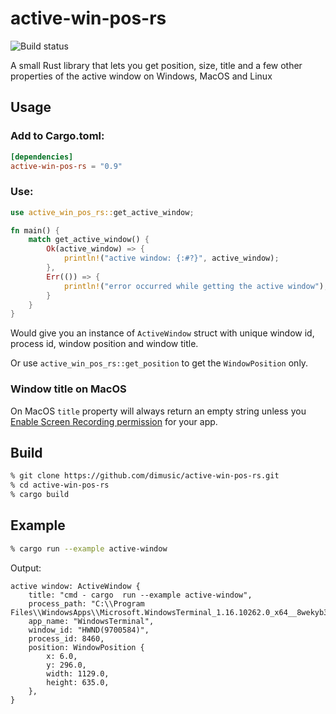 # active-win-pos-rs

![Build status](https://github.com/dimusic/active-win-pos-rs/actions/workflows/build.yml/badge.svg)

A small Rust library that lets you get position, size, title and a few other properties of the active window on Windows, MacOS and Linux

## Usage

### Add to Cargo.toml:
```toml
[dependencies]
active-win-pos-rs = "0.9"
```

### Use:
```rust
use active_win_pos_rs::get_active_window;

fn main() {
    match get_active_window() {
        Ok(active_window) => {
            println!("active window: {:#?}", active_window);
        },
        Err(()) => {
            println!("error occurred while getting the active window");
        }
    }
}
```
Would give you an instance of ```ActiveWindow``` struct with unique window id, process id, window position and window title.

Or use ``` active_win_pos_rs::get_position ``` to get the ```WindowPosition``` only.

### Window title on MacOS
On MacOS ```title``` property will always return an empty string
unless you [Enable Screen Recording permission](https://support.apple.com/en-ca/guide/mac-help/mchld6aa7d23/mac) for your app.

## Build

```sh
% git clone https://github.com/dimusic/active-win-pos-rs.git
% cd active-win-pos-rs
% cargo build
```

## Example
```sh
% cargo run --example active-window
```
Output:
```
active window: ActiveWindow {
    title: "cmd - cargo  run --example active-window",
    process_path: "C:\\Program Files\\WindowsApps\\Microsoft.WindowsTerminal_1.16.10262.0_x64__8wekyb3d8bbwe\\WindowsTerminal.exe",
    app_name: "WindowsTerminal",
    window_id: "HWND(9700584)",
    process_id: 8460,
    position: WindowPosition {
        x: 6.0,
        y: 296.0,
        width: 1129.0,
        height: 635.0,
    },
}
```
